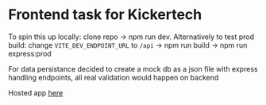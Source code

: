 # Frontend task for Kickertech

To spin this up locally: clone repo -> npm run dev. Alternatively to test prod build: change `VITE_DEV_ENDPOINT_URL` to `/api` -> npm run build -> npm run express:prod

For data persistance decided to create a mock db as a json file with express handling endpoints, all real validation would happen on backend

Hosted app [here](https://kickertech-frontend-task-production.up.railway.app/)
